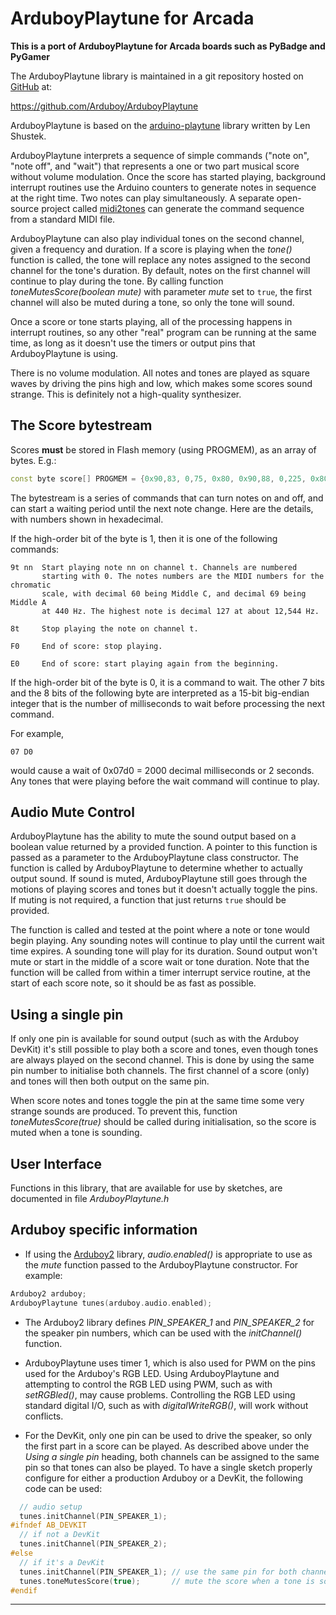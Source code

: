 # ArduboyPlaytune for Arcada

**This is a port of ArduboyPlaytune for Arcada boards such as PyBadge and PyGamer**

The ArduboyPlaytune library is maintained in a git repository hosted on [GitHub](https://github.com/) at:

https://github.com/Arduboy/ArduboyPlaytune

ArduboyPlaytune is based on the [arduino-playtune](https://github.com/LenShustek/arduino-playtune) library written by Len Shustek.

ArduboyPlaytune interprets a sequence of simple commands ("note on", "note off", and "wait") that represents a one or two part musical score without volume modulation. Once the score has started playing, background interrupt routines use the Arduino counters to generate notes in sequence at the right time. Two notes can play simultaneously. A separate open-source project called [midi2tones](https://github.com/MLXXXp/midi2tones) can generate the command sequence from a standard MIDI file.

ArduboyPlaytune can also play individual tones on the second channel, given a frequency and duration. If a score is playing when the *tone()* function is called, the tone will replace any notes assigned to the second channel for the tone's duration. By default, notes on the first channel will continue to play during the tone. By calling function
*toneMutesScore(boolean mute)* with parameter *mute* set to `true`,
the first channel will also be muted during a tone, so only the tone will sound.

Once a score or tone starts playing, all of the processing happens in interrupt routines, so any other "real" program can be running at the same time, as long as it doesn't use the timers or output pins that ArduboyPlaytune is using.

There is no volume modulation. All notes and tones are played as square waves by driving the pins high and low, which makes some scores sound strange. This is definitely not a high-quality synthesizer.

## The Score bytestream

Scores **must** be stored in Flash memory (using PROGMEM), as an array of bytes. E.g.:

```cpp
const byte score[] PROGMEM = {0x90,83, 0,75, 0x80, 0x90,88, 0,225, 0x80, 0xf0};
```

The bytestream is a series of commands that can turn notes on and off, and can start a waiting period until the next note change. Here are the details, with numbers shown in hexadecimal.

If the high-order bit of the byte is 1, then it is one of the following commands:

    9t nn  Start playing note nn on channel t. Channels are numbered
           starting with 0. The notes numbers are the MIDI numbers for the chromatic
           scale, with decimal 60 being Middle C, and decimal 69 being Middle A
           at 440 Hz. The highest note is decimal 127 at about 12,544 Hz.

    8t     Stop playing the note on channel t.

    F0     End of score: stop playing.

    E0     End of score: start playing again from the beginning.

If the high-order bit of the byte is 0, it is a command to wait. The other 7 bits and the 8 bits of the following byte are interpreted as a 15-bit big-endian integer that is the number of milliseconds to wait before processing the next command.

For example,

    07 D0

would cause a wait of 0x07d0 = 2000 decimal milliseconds or 2 seconds. Any tones that were playing before the wait command will continue to play.

## Audio Mute Control

ArduboyPlaytune has the ability to mute the sound output based on a boolean value returned by a provided function. A pointer to this function is passed as a parameter to the ArduboyPlaytune class constructor. The function is called by ArduboyPlaytune to determine whether to actually output sound. If sound is muted, ArduboyPlaytune still goes through the motions of playing scores and tones but it doesn't actually toggle the pins. If muting is not required, a function that just returns `true` should be provided.

The function is called and tested at the point where a note or tone would begin playing. Any sounding notes will continue to play until the current wait time expires. A sounding tone will play for its duration. Sound output won't mute or start in the middle of a score wait or tone duration. Note that the function will be called from within a timer interrupt service routine, at the start of each score note, so it should be as fast as possible.

## Using a single pin

If only one pin is available for sound output (such as with the Arduboy DevKit) it's still possible to play both a score and tones, even though tones are always played on the second channel. This is done by using the same pin number to initialise both channels. The first channel of a score (only) and tones will then both output on the same pin.

When score notes and tones toggle the pin at the same time some very strange sounds are produced. To prevent this, function *toneMutesScore(true)* should be called during initialisation, so the score is muted when a tone is sounding.

## User Interface

Functions in this library, that are available for use by sketches, are documented in file *ArduboyPlaytune.h*

## Arduboy specific information

- If using the [Arduboy2](https://github.com/MLXXXp/Arduboy2) library, *audio.enabled()* is appropriate to use as the *mute* function passed to the ArduboyPlaytune constructor. For example:

```cpp
Arduboy2 arduboy;
ArduboyPlaytune tunes(arduboy.audio.enabled);
```

- The Arduboy2 library defines *PIN_SPEAKER_1* and *PIN_SPEAKER_2* for the speaker pin numbers, which can be used with the *initChannel()* function.

- ArduboyPlaytune uses timer 1, which is also used for PWM on the pins used for the Arduboy's RGB LED. Using ArduboyPlaytune and attempting to control the RGB LED using PWM, such as with *setRGBled()*, may cause problems. Controlling the RGB LED using standard digital I/O, such as with *digitalWriteRGB()*, will work without conflicts.

- For the DevKit, only one pin can be used to drive the speaker, so only the first part in a score can be played. As described above under the _Using a single pin_ heading, both channels can be assigned to the same pin so that tones can also be played. To have a single sketch properly configure for either a production Arduboy or a DevKit, the following code can be used:

```cpp
  // audio setup
  tunes.initChannel(PIN_SPEAKER_1);
#ifndef AB_DEVKIT
  // if not a DevKit
  tunes.initChannel(PIN_SPEAKER_2);
#else
  // if it's a DevKit
  tunes.initChannel(PIN_SPEAKER_1); // use the same pin for both channels
  tunes.toneMutesScore(true);       // mute the score when a tone is sounding
#endif
```

----------

